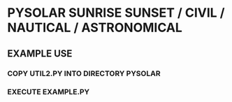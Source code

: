 # PYSOLAR SUNRISE SUNSET / CIVIL / NAUTICAL / ASTRONOMICAL

## EXAMPLE USE
### COPY UTIL2.PY INTO DIRECTORY PYSOLAR
### EXECUTE EXAMPLE.PY


